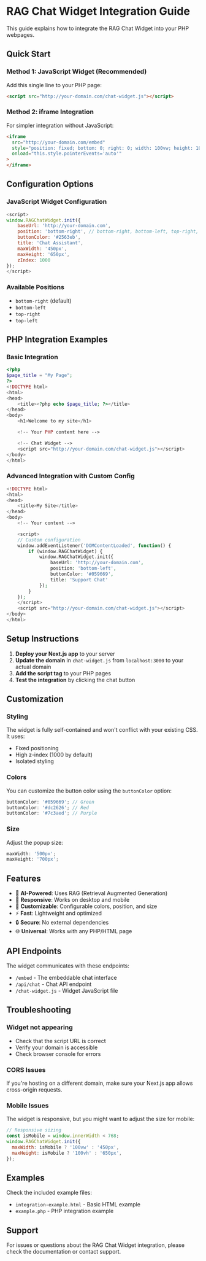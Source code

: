 # RAG Chat Widget Integration Guide

This guide explains how to integrate the RAG Chat Widget into your PHP webpages.

## Quick Start

### Method 1: JavaScript Widget (Recommended)

Add this single line to your PHP page:

```html
<script src="http://your-domain.com/chat-widget.js"></script>
```

### Method 2: iframe Integration

For simpler integration without JavaScript:

```html
<iframe
  src="http://your-domain.com/embed"
  style="position: fixed; bottom: 0; right: 0; width: 100vw; height: 100vh; border: none; pointer-events: none; z-index: 1000;"
  onload="this.style.pointerEvents='auto'"
>
</iframe>
```

## Configuration Options

### JavaScript Widget Configuration

```javascript
<script>
window.RAGChatWidget.init({
    baseUrl: 'http://your-domain.com',
    position: 'bottom-right', // bottom-right, bottom-left, top-right, top-left
    buttonColor: '#2563eb',
    title: 'Chat Assistant',
    maxWidth: '450px',
    maxHeight: '650px',
    zIndex: 1000
});
</script>
```

### Available Positions

- `bottom-right` (default)
- `bottom-left`
- `top-right`
- `top-left`

## PHP Integration Examples

### Basic Integration

```php
<?php
$page_title = "My Page";
?>
<!DOCTYPE html>
<html>
<head>
    <title><?php echo $page_title; ?></title>
</head>
<body>
    <h1>Welcome to my site</h1>

    <!-- Your PHP content here -->

    <!-- Chat Widget -->
    <script src="http://your-domain.com/chat-widget.js"></script>
</body>
</html>
```

### Advanced Integration with Custom Config

```php
<!DOCTYPE html>
<html>
<head>
    <title>My Site</title>
</head>
<body>
    <!-- Your content -->

    <script>
    // Custom configuration
    window.addEventListener('DOMContentLoaded', function() {
        if (window.RAGChatWidget) {
            window.RAGChatWidget.init({
                baseUrl: 'http://your-domain.com',
                position: 'bottom-left',
                buttonColor: '#059669',
                title: 'Support Chat'
            });
        }
    });
    </script>
    <script src="http://your-domain.com/chat-widget.js"></script>
</body>
</html>
```

## Setup Instructions

1. **Deploy your Next.js app** to your server
2. **Update the domain** in `chat-widget.js` from `localhost:3000` to your actual domain
3. **Add the script tag** to your PHP pages
4. **Test the integration** by clicking the chat button

## Customization

### Styling

The widget is fully self-contained and won't conflict with your existing CSS. It uses:

- Fixed positioning
- High z-index (1000 by default)
- Isolated styling

### Colors

You can customize the button color using the `buttonColor` option:

```javascript
buttonColor: '#059669'; // Green
buttonColor: '#dc2626'; // Red
buttonColor: '#7c3aed'; // Purple
```

### Size

Adjust the popup size:

```javascript
maxWidth: '500px';
maxHeight: '700px';
```

## Features

- 🤖 **AI-Powered**: Uses RAG (Retrieval Augmented Generation)
- 📱 **Responsive**: Works on desktop and mobile
- 🎨 **Customizable**: Configurable colors, position, and size
- ⚡ **Fast**: Lightweight and optimized
- 🔒 **Secure**: No external dependencies
- 🌐 **Universal**: Works with any PHP/HTML page

## API Endpoints

The widget communicates with these endpoints:

- `/embed` - The embeddable chat interface
- `/api/chat` - Chat API endpoint
- `/chat-widget.js` - Widget JavaScript file

## Troubleshooting

### Widget not appearing

- Check that the script URL is correct
- Verify your domain is accessible
- Check browser console for errors

### CORS Issues

If you're hosting on a different domain, make sure your Next.js app allows cross-origin requests.

### Mobile Issues

The widget is responsive, but you might want to adjust the size for mobile:

```javascript
// Responsive sizing
const isMobile = window.innerWidth < 768;
window.RAGChatWidget.init({
  maxWidth: isMobile ? '100vw' : '450px',
  maxHeight: isMobile ? '100vh' : '650px',
});
```

## Examples

Check the included example files:

- `integration-example.html` - Basic HTML example
- `example.php` - PHP integration example

## Support

For issues or questions about the RAG Chat Widget integration, please check the documentation or contact support.
